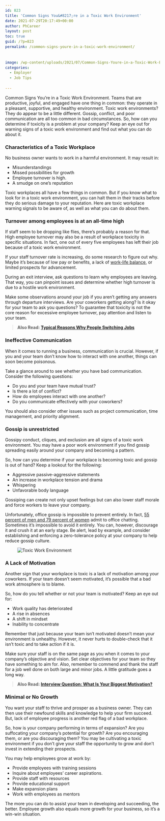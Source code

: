 ```yaml
---
id: 823
title: 'Common Signs You&#8217;re in a Toxic Work Environment'
date: 2021-07-29T20:17:49+00:00
author: PhCareer
layout: post
toc: true
guid: /?p=823
permalink: /common-signs-youre-in-a-toxic-work-environment/


image: /wp-content/uploads/2021/07/Common-Signs-Youre-in-a-Toxic-Work-Environment.jpg
categories:
  - Employer
  - Job Tips

---
```

Common Signs You&#8217;re in a Toxic Work Environment. Teams that are productive, joyful, and engaged have one thing in common: they operate in a pleasant, supportive, and healthy environment. Toxic work environments? They do appear to be a little different. Gossip, conflict, and poor communication are all too common in bad circumstances. So, how can you determine if toxicity is a problem at your company? Keep an eye out for warning signs of a toxic work environment and find out what you can do about it.

### **Characteristics of a Toxic Workplace**

No business owner wants to work in a harmful environment. It may result in:

  * Misunderstandings
  * Missed possibilities for growth
  * Employee turnover is high.
  * A smudge on one&#8217;s reputation

Toxic workplaces all have a few things in common. But if you know what to look for in a toxic work environment, you can halt them in their tracks before they do serious damage to your reputation. Here are toxic workplace warning signals to be aware of, as well as what you can do about them.

### **Turnover among employees is at an all-time high**

If staff seem to be dropping like flies, there&#8217;s probably a reason for that. High employee turnover may also be a result of workplace toxicity in specific situations. In fact, one out of every five employees has left their job because of a toxic work environment.

If your staff turnover rate is increasing, do some research to figure out why. Maybe it&#8217;s because of low pay or benefits, a lack of [work-life balance](/category/work-life-balance/), or limited prospects for advancement.

During an exit interview, ask questions to learn why employees are leaving. That way, you can pinpoint issues and determine whether high turnover is due to a hostile work environment.

Make some observations around your job if you aren&#8217;t getting any answers through departure interviews. Are your coworkers getting along? Is it okay for your team to ask you questions? To guarantee that toxicity is not the core reason for excessive employee turnover, pay attention and listen to your team.

<blockquote class="wp-block-quote">
  <p>
    <strong>Also Read: <a href="/typical-reasons-why-people-switching-jobs/">Typical Reasons Why People Switching Jobs</a></strong>
  </p>
</blockquote>

### **Ineffective Communication**

When it comes to running a business, communication is crucial. However, if you and your team don&#8217;t know how to interact with one another, things can soon become poisonous.

Take a glance around to see whether you have bad communication. Consider the following questions:

  * Do you and your team have mutual trust?
  * Is there a lot of conflict?
  * How do employees interact with one another?
  * Do you communicate effectively with your coworkers?

You should also consider other issues such as project communication, time management, and priority alignment.

### **Gossip is unrestricted**

Gossipy conduct, cliques, and exclusion are all signs of a toxic work environment. You may have a poor work environment if you find gossip spreading easily around your company and becoming a pattern.

So, how can you determine if your workplace is becoming toxic and gossip is out of hand? Keep a lookout for the following:

  * Aggressive passive-aggressive statements
  * An increase in workplace tension and drama
  * Whispering
  * Unfavorable body language

Gossiping can create not only upset feelings but can also lower staff morale and force workers to leave your company.

Unfortunately, office gossip is impossible to prevent entirely. In fact, [55 percent of men and 79 percent of women](https://www.inc.com/marcel-schwantes/a-surprising-new-workplace-study-reveals-who-real-gossipers-are-men-or-women.html) admit to office chatting. Sometimes it&#8217;s impossible to avoid it entirely. You can, however, discourage it and crush it at an early stage. Be alert, lead by example, and consider establishing and enforcing a zero-tolerance policy at your company to help reduce gossip culture.

<figure class="wp-block-image size-large">

<img loading="lazy" width="1024" height="683" src="/wp-content/uploads/2021/07/Toxic-Work-Environment-1024x683.jpg" alt="Toxic Work Environment" class="wp-image-824" srcset="/wp-content/uploads/2021/07/Toxic-Work-Environment-1024x683.jpg 1024w, /wp-content/uploads/2021/07/Toxic-Work-Environment-300x200.jpg 300w, /wp-content/uploads/2021/07/Toxic-Work-Environment-768x512.jpg 768w, /wp-content/uploads/2021/07/Toxic-Work-Environment-1536x1024.jpg 1536w, /wp-content/uploads/2021/07/Toxic-Work-Environment-2048x1365.jpg 2048w" sizes="(max-width: 1024px) 100vw, 1024px" /> <figcaption> </figcaption></figure> 

### **A Lack of Motivation**

Another sign that your workplace is toxic is a lack of motivation among your coworkers. If your team doesn&#8217;t seem motivated, it&#8217;s possible that a bad work atmosphere is to blame.

So, how do you tell whether or not your team is motivated? Keep an eye out for:

  * Work quality has deteriorated
  * A rise in absences
  * A shift in mindset
  * Inability to concentrate

Remember that just because your team isn&#8217;t motivated doesn&#8217;t mean your environment is unhealthy. However, it never hurts to double-check that it isn&#8217;t toxic and to take action if it is.

Make sure your staff is on the same page as you when it comes to your company&#8217;s objective and vision. Set clear objectives for your team so they have something to aim for. Also, remember to commend and thank the staff for a job well done on both large and minor jobs. A little gratitude goes a long way.

<blockquote class="wp-block-quote">
  <p>
    <strong>Also Read: <a href="/interview-question-what-is-your-biggest-motivation/">Interview Question: What Is Your Biggest Motivation?</a></strong>
  </p>
</blockquote>

### **Minimal or No Growth**

You want your staff to thrive and prosper as a business owner. They can then use their newfound skills and knowledge to help your firm succeed. But, lack of employee progress is another red flag of a bad workplace.

So, how is your company performing in terms of expansion? Are you suffocating your company&#8217;s potential for growth? Are you encouraging them, or are you discouraging them? You may be cultivating a toxic environment if you don&#8217;t give your staff the opportunity to grow and don&#8217;t invest in extending their prospects.

You may help employees grow at work by:

  * Provide employees with training sessions
  * Inquire about employees&#8217; career aspirations.
  * Provide staff with resources
  * Provide educational support
  * Make expansion plans
  * Work with employees as mentors

The more you can do to assist your team in developing and succeeding, the better. Employee growth also equals more growth for your business, so it&#8217;s a win-win situation.
